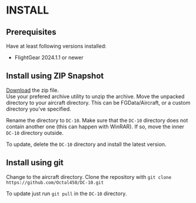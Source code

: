 # INSTALL
## Prerequisites
Have at least following versions installed:
* FlightGear 2024.1.1 or newer

## Install using ZIP Snapshot
[Download](https://github.com/Octal450/DC-10/archive/master.zip) the zip file.  
Use your prefered archive utility to unzip the archive.
Move the unpacked directory to your aircraft directory. This can be FGData/Aircraft, or a custom directory you've specified.

Rename the directory to `DC-10`.
Make sure that the `DC-10` directory does not contain another one (this can happen with WinRAR). If so, move the inner `DC-10` directory outside.

To update, delete the `DC-10` directory and install the latest version.

## Install using git
Change to the aircraft directory.
Clone the repository with `git clone https://github.com/Octal450/DC-10.git`

To update just run `git pull` in the `DC-10` directory.
